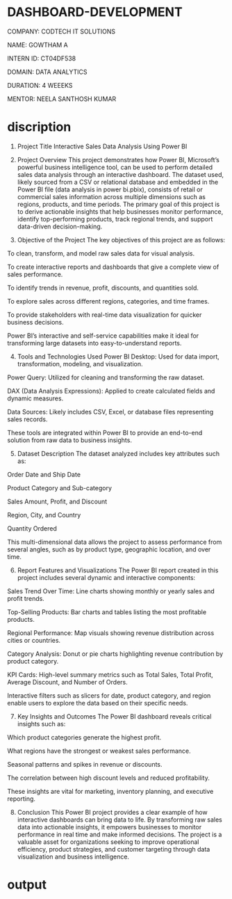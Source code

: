 # DASHBOARD-DEVELOPMENT

COMPANY: CODTECH IT SOLUTIONS

NAME: GOWTHAM A

INTERN ID: CT04DF538

DOMAIN: DATA ANALYTICS

DURATION: 4 WEEEKS

MENTOR: NEELA SANTHOSH KUMAR

# discription

1. Project Title
Interactive Sales Data Analysis Using Power BI

2. Project Overview
This project demonstrates how Power BI, Microsoft’s powerful business intelligence tool, can be used to perform detailed sales data analysis through an interactive dashboard. The dataset used, likely sourced from a CSV or relational database and embedded in the Power BI file (data analysis in power bi.pbix), consists of retail or commercial sales information across multiple dimensions such as regions, products, and time periods. The primary goal of this project is to derive actionable insights that help businesses monitor performance, identify top-performing products, track regional trends, and support data-driven decision-making.

3. Objective of the Project
The key objectives of this project are as follows:

To clean, transform, and model raw sales data for visual analysis.

To create interactive reports and dashboards that give a complete view of sales performance.

To identify trends in revenue, profit, discounts, and quantities sold.

To explore sales across different regions, categories, and time frames.

To provide stakeholders with real-time data visualization for quicker business decisions.

Power BI’s interactive and self-service capabilities make it ideal for transforming large datasets into easy-to-understand reports.

4. Tools and Technologies Used
Power BI Desktop: Used for data import, transformation, modeling, and visualization.

Power Query: Utilized for cleaning and transforming the raw dataset.

DAX (Data Analysis Expressions): Applied to create calculated fields and dynamic measures.

Data Sources: Likely includes CSV, Excel, or database files representing sales records.

These tools are integrated within Power BI to provide an end-to-end solution from raw data to business insights.

5. Dataset Description
The dataset analyzed includes key attributes such as:

Order Date and Ship Date

Product Category and Sub-category

Sales Amount, Profit, and Discount

Region, City, and Country

Quantity Ordered

This multi-dimensional data allows the project to assess performance from several angles, such as by product type, geographic location, and over time.

6. Report Features and Visualizations
The Power BI report created in this project includes several dynamic and interactive components:

Sales Trend Over Time: Line charts showing monthly or yearly sales and profit trends.

Top-Selling Products: Bar charts and tables listing the most profitable products.

Regional Performance: Map visuals showing revenue distribution across cities or countries.

Category Analysis: Donut or pie charts highlighting revenue contribution by product category.

KPI Cards: High-level summary metrics such as Total Sales, Total Profit, Average Discount, and Number of Orders.

Interactive filters such as slicers for date, product category, and region enable users to explore the data based on their specific needs.

7. Key Insights and Outcomes
The Power BI dashboard reveals critical insights such as:

Which product categories generate the highest profit.

What regions have the strongest or weakest sales performance.

Seasonal patterns and spikes in revenue or discounts.

The correlation between high discount levels and reduced profitability.

These insights are vital for marketing, inventory planning, and executive reporting.

8. Conclusion
This Power BI project provides a clear example of how interactive dashboards can bring data to life. By transforming raw sales data into actionable insights, it empowers businesses to monitor performance in real time and make informed decisions. The project is a valuable asset for organizations seeking to improve operational efficiency, product strategies, and customer targeting through data visualization and business intelligence.

# output 








